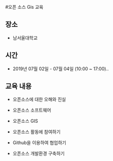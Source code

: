 #오픈 소스 Gis 교육
## 장소
* 남서울대학교
## 시간
* 2019년 07월 02일 - 07월 04일 (10:00 ~ 17:00)..
## 교육 내용
* 오픈소스에 대한 오해와 진실
* 오픈소스 소프트웨어
* 오픈소스 GIS

* 오픈소스 활동에 참여하기
* Github을 이용하여 협업하기
* 오픈소스 개발환경 구축하기
